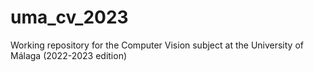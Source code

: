 # uma_cv_2023
Working repository for the Computer Vision subject at the University of Málaga (2022-2023 edition)

